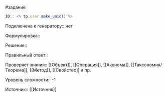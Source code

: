 #задание

```javascript
ID:: <% tp.user.make_uuid() %>
```

Подключена к генератору:: нет

Формулировка:: 

Решение:: 

Правильный ответ:: 

Проверяет знания:: [[Объект]], [[Операция]], [[Аксиома]], [[Таксономия/Теорема]], [[Метод]], [[Свойство]] и пр.

Уровень сложности:: -1

Источник:: [[Источник]]